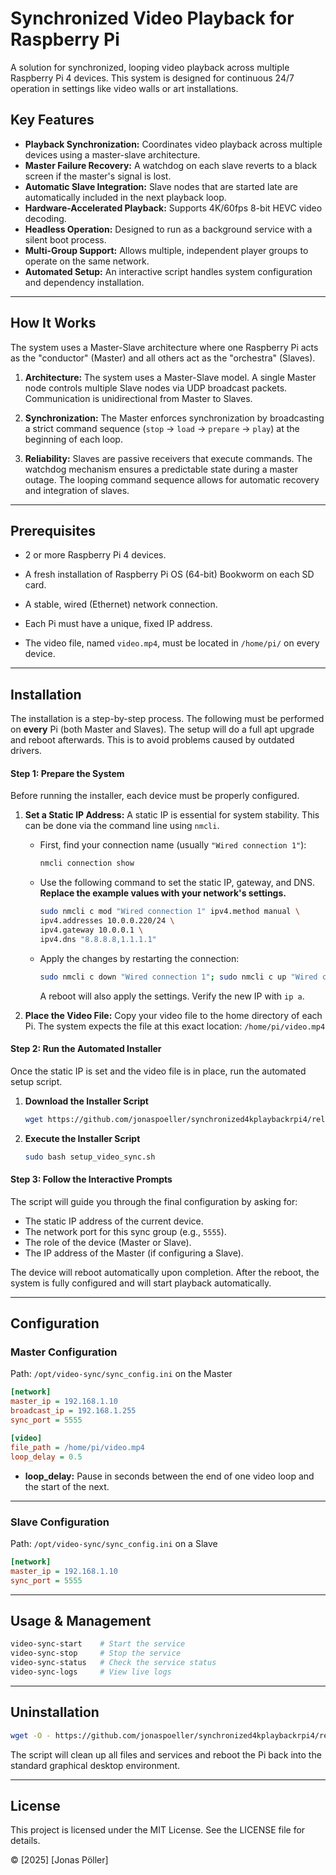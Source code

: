 # Synchronized Video Playback for Raspberry Pi

A solution for synchronized, looping video playback across multiple Raspberry Pi 4 devices. This system is designed for continuous 24/7 operation in settings like video walls or art installations.

## Key Features

*   **Playback Synchronization:** Coordinates video playback across multiple devices using a master-slave architecture.
*   **Master Failure Recovery:** A watchdog on each slave reverts to a black screen if the master's signal is lost.
*   **Automatic Slave Integration:** Slave nodes that are started late are automatically included in the next playback loop.
*   **Hardware-Accelerated Playback:** Supports 4K/60fps 8-bit HEVC video decoding.
*   **Headless Operation:** Designed to run as a background service with a silent boot process.
*   **Multi-Group Support:** Allows multiple, independent player groups to operate on the same network.
*   **Automated Setup:** An interactive script handles system configuration and dependency installation.

---

## How It Works

The system uses a Master-Slave architecture where one Raspberry Pi acts as the "conductor" (Master) and all others act as the "orchestra" (Slaves).

1.  **Architecture:** The system uses a Master-Slave model. A single Master node controls multiple Slave nodes via UDP broadcast packets. Communication is unidirectional from Master to Slaves.

2.  **Synchronization:** The Master enforces synchronization by broadcasting a strict command sequence (`stop` -> `load` -> `prepare` -> `play`) at the beginning of each loop.

3.  **Reliability:** Slaves are passive receivers that execute commands. The watchdog mechanism ensures a predictable state during a master outage. The looping command sequence allows for automatic recovery and integration of slaves.

---

## Prerequisites

-   2 or more Raspberry Pi 4 devices.

-   A fresh installation of Raspberry Pi OS (64-bit) Bookworm on each SD card.

-   A stable, wired (Ethernet) network connection.

-   Each Pi must have a unique, fixed IP address.

-   The video file, named `video.mp4`, must be located in `/home/pi/` on every device.

---

## Installation

The installation is a step-by-step process. The following must be performed on **every** Pi (both Master and Slaves). The setup will do a full apt upgrade and reboot afterwards. This is to avoid problems caused by outdated drivers.

#### Step 1: Prepare the System

Before running the installer, each device must be properly configured.

1.  **Set a Static IP Address:** A static IP is essential for system stability. This can be done via the command line using `nmcli`.
    *   First, find your connection name (usually `"Wired connection 1"`):
        ```bash
        nmcli connection show
        ```
    *   Use the following command to set the static IP, gateway, and DNS. **Replace the example values with your network's settings.**
        ```bash
        sudo nmcli c mod "Wired connection 1" ipv4.method manual \
        ipv4.addresses 10.0.0.220/24 \
        ipv4.gateway 10.0.0.1 \
        ipv4.dns "8.8.8.8,1.1.1.1"
        ```
    *   Apply the changes by restarting the connection:
        ```bash
        sudo nmcli c down "Wired connection 1"; sudo nmcli c up "Wired connection 1"
        ```
        A reboot will also apply the settings. Verify the new IP with `ip a`.

2.  **Place the Video File:** Copy your video file to the home directory of each Pi. The system expects the file at this exact location:
    `/home/pi/video.mp4`
#### Step 2: Run the Automated Installer

Once the static IP is set and the video file is in place, run the automated setup script.

1.  **Download the Installer Script**
    ```bash
    wget https://github.com/jonaspoeller/synchronized4kplaybackrpi4/releases/latest/download/setup_video_sync.sh
    ```

2.  **Execute the Installer Script**
    ```bash
    sudo bash setup_video_sync.sh
    ```
#### Step 3: Follow the Interactive Prompts

The script will guide you through the final configuration by asking for:
*   The static IP address of the current device.
*   The network port for this sync group (e.g., `5555`).
*   The role of the device (Master or Slave).
*   The IP address of the Master (if configuring a Slave).


The device will reboot automatically upon completion. After the reboot, the system is fully configured and will start playback automatically.

---

## Configuration

### Master Configuration

Path: `/opt/video-sync/sync_config.ini` on the Master

```ini
[network]
master_ip = 192.168.1.10
broadcast_ip = 192.168.1.255
sync_port = 5555

[video]
file_path = /home/pi/video.mp4
loop_delay = 0.5
```

- **loop_delay:** Pause in seconds between the end of one video loop and the start of the next.

---

### Slave Configuration

Path: `/opt/video-sync/sync_config.ini` on a Slave

```ini
[network]
master_ip = 192.168.1.10
sync_port = 5555
```

---

## Usage & Management

```bash
video-sync-start    # Start the service
video-sync-stop     # Stop the service
video-sync-status   # Check the service status
video-sync-logs     # View live logs
```

---

## Uninstallation

```bash
wget -O - https://github.com/jonaspoeller/synchronized4kplaybackrpi4/releases/latest/download/uninstall_video_sync.sh | sudo bash
```

The script will clean up all files and services and reboot the Pi back into the standard graphical desktop environment.

---

## License

This project is licensed under the MIT License. See the LICENSE file for details.

© [2025] [Jonas Pöller]
